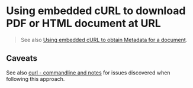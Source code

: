 # Using embedded cURL to download PDF or HTML document at URL

 > 
 > See also [Using embedded cURL to obtain Metadata for a document](Using%20embedded%20cURL%20to%20obtain%20Metadata%20for%20a%20document.md).

## Caveats

See also [curl - commandline and notes](../../Technology/Odds%20'n'%20Ends/curl%20-%20commandline%20and%20notes.md) for issues discovered when following this approach.
